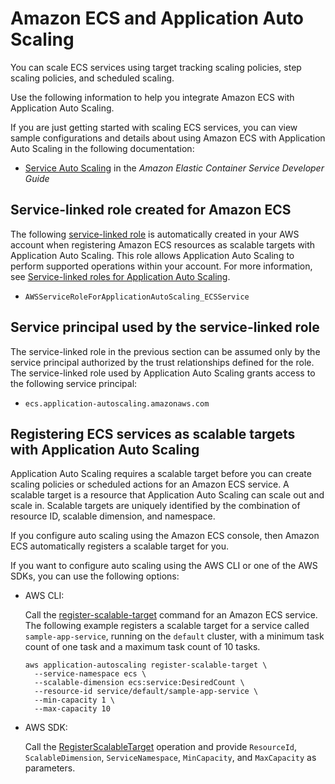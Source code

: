 # Amazon ECS and Application Auto Scaling<a name="services-that-can-integrate-ecs"></a>

You can scale ECS services using target tracking scaling policies, step scaling policies, and scheduled scaling\. 

Use the following information to help you integrate Amazon ECS with Application Auto Scaling\. 

If you are just getting started with scaling ECS services, you can view sample configurations and details about using Amazon ECS with Application Auto Scaling in the following documentation:
+ [Service Auto Scaling](https://docs.aws.amazon.com/AmazonECS/latest/developerguide/service-auto-scaling.html) in the *Amazon Elastic Container Service Developer Guide*

## Service\-linked role created for Amazon ECS<a name="integrate-service-linked-role-ecs"></a>

The following [service\-linked role](https://docs.aws.amazon.com/IAM/latest/UserGuide/using-service-linked-roles.html) is automatically created in your AWS account when registering Amazon ECS resources as scalable targets with Application Auto Scaling\. This role allows Application Auto Scaling to perform supported operations within your account\. For more information, see [Service\-linked roles for Application Auto Scaling](application-auto-scaling-service-linked-roles.md)\.
+ `AWSServiceRoleForApplicationAutoScaling_ECSService`

## Service principal used by the service\-linked role<a name="integrate-service-principal-ecs"></a>

The service\-linked role in the previous section can be assumed only by the service principal authorized by the trust relationships defined for the role\. The service\-linked role used by Application Auto Scaling grants access to the following service principal: 
+ `ecs.application-autoscaling.amazonaws.com`

## Registering ECS services as scalable targets with Application Auto Scaling<a name="integrate-register-ecs"></a>

Application Auto Scaling requires a scalable target before you can create scaling policies or scheduled actions for an Amazon ECS service\. A scalable target is a resource that Application Auto Scaling can scale out and scale in\. Scalable targets are uniquely identified by the combination of resource ID, scalable dimension, and namespace\. 

If you configure auto scaling using the Amazon ECS console, then Amazon ECS automatically registers a scalable target for you\. 

If you want to configure auto scaling using the AWS CLI or one of the AWS SDKs, you can use the following options:
+ AWS CLI: 

  Call the [register\-scalable\-target](https://docs.aws.amazon.com/cli/latest/reference/application-autoscaling/register-scalable-target.html) command for an Amazon ECS service\. The following example registers a scalable target for a service called `sample-app-service`, running on the `default` cluster, with a minimum task count of one task and a maximum task count of 10 tasks\.

  ```
  aws application-autoscaling register-scalable-target \
    --service-namespace ecs \
    --scalable-dimension ecs:service:DesiredCount \
    --resource-id service/default/sample-app-service \
    --min-capacity 1 \
    --max-capacity 10
  ```
+ AWS SDK: 

  Call the [RegisterScalableTarget](https://docs.aws.amazon.com/autoscaling/application/APIReference/API_RegisterScalableTarget.html) operation and provide `ResourceId`, `ScalableDimension`, `ServiceNamespace`, `MinCapacity`, and `MaxCapacity` as parameters\. 